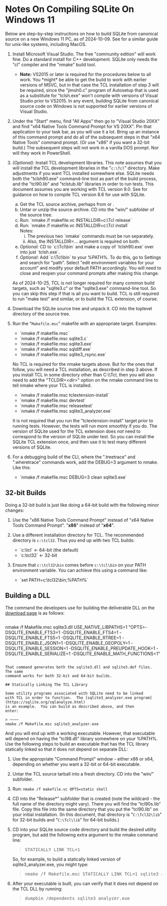 # Notes On Compiling SQLite On Windows 11

Below are step-by-step instructions on how to build SQLite from
canonical source on a new Windows 11 PC, as of 2024-10-09.
See [](compile-for-unix.md) for a similar guide for unix-like
systems, including MacOS.

  1.  Install Microsoft Visual Studio. The free "community edition" 
      will work fine.  Do a standard install for C++ development.
      SQLite only needs the
      "cl" compiler and the "nmake" build tool.
      <ul><li><b>Note:</b>
      VS2015 or later is required for the procedures below to
      all work.  You *might* be able to get the build to work with
      earlier versions of MSVC, but in that case the TCL installation
      of step 3 will be required, since the "jimsh0.c" program of
      Autosetup that is used as a substitute for "tclsh.exe" won't
      compile with versions of Visual Studio prior to VS2015.  In any
      event, building SQLite from canonical source code on Windows
      is not supported for earlier versions of Visual Studio.</ul>

  2.  Under the "Start" menu, find "All Apps" then go to "Visual Studio 20XX"
      and find "x64 Native Tools Command Prompt for VS 20XX".  Pin that
      application to your task bar, as you will use it a lot.  Bring up
      an instance of this command prompt and do all of the subsequent steps
      in that "x64 Native Tools" command prompt.  (Or use "x86" if you want
      a 32-bit build.)  The subsequent steps will not work in a vanilla
      DOS prompt.  Nor will they work in PowerShell.

  3.  *(Optional):* Install TCL development libraries.
      This note assumes that you will
      install the TCL development libraries in the "`c:\Tcl`" directory.
      Make adjustments
      if you want TCL installed somewhere else.  SQLite needs both the
      "tclsh90.exe" command-line tool as part of the build process, and
      the "tcl90.lib" and "tclstub.lib" libraries in order to run tests.
      This document assumes you are working with TCL version 9.0.
      See [](tcl-extension-testing.md#windows) for guidance on how
      to compile TCL version 8.6 for use with SQLite.
      <ol type="a">
      <li>Get the TCL source archive, perhaps from
      <https://www.tcl.tk/software/tcltk/download.html>
      or <https://sqlite.org/tmp/tcl9.0.0.tar.gz>.
      <li>Untar or unzip the source archive.  CD into the "win/" subfolder
          of the source tree.
      <li>Run: `nmake /f makefile.vc INSTALLDIR=c:\Tcl release`
      <li>Run: `nmake /f makefile.vc INSTALLDIR=c:\Tcl install` <br>
          Notes:
          <ol type="i">
          <li> The previous two `nmake` commands must be run separately.
          <li> Also, the INSTALLDIR=... argument is required on both.
          </ol>
      <li><i>Optional:</i> CD to `c:\Tcl\bin` and make a copy of
          `tclsh90.exe` over into just `tclsh.exe`.
      <li><i>Optional:</i>
          Add `c:\Tcl\bin` to your %PATH%.  To do this, go to Settings
          and search for "path".  Select "edit environment variables for
          your account" and modify your default PATH accordingly.
          You will need to close and reopen your command prompts after
          making this change.
      </ol>

      As of 2024-10-25, TCL is not longer required for many
      common build targets, such as "sqlite3.c" or the "sqlite3.exe"
      command-line tool.  So you can skip this step if that is all
      you want to build.  TCL is still required to run "make test"
      and similar, or to build the TCL extension, of course.

  4.  Download the SQLite source tree and unpack it. CD into the
      toplevel directory of the source tree.

  5.  Run the "`Makefile.msc`" makefile with an appropriate target.
      Examples:
      <ul>
      <li>  `nmake /f makefile.msc`
      <li>  `nmake /f makefile.msc sqlite3.c`
      <li>  `nmake /f makefile.msc sqlite3.exe`
      <li>  `nmake /f makefile.msc sqldiff.exe`
      <li>  `nmake /f makefile.msc sqlite3_rsync.exe`
      </ul>
      <p>No TCL is required for the nmake targets above.  But for the ones
      that follow, you will need a TCL installation, as described in step 3
      above.  If you install TCL in some directory other than C:\\Tcl, then
      you will also need to add the "TCLDIR=<i>&lt;dir&gt;</i>" option on the
      nmake command line to tell nmake where your TCL is installed.
      <ul>
      <li>  `nmake /f makefile.msc tclextension-install`
      <li>  `nmake /f makefile.msc devtest`
      <li>  `nmake /f makefile.msc releasetest`
      <li>  `nmake /f makefile.msc sqlite3_analyzer.exe`
      </ul>

      It is not required that you run the "tclextension-install" target prior to
      running tests.  However, the tests will run more smoothly if you do.
      The version of SQLite used for the TCL extension does *not* need to
      correspond to the version of SQLite under test.  So you can install the
      SQLite TCL extension once, and then use it to test many different versions
      of SQLite.


  7.  For a debugging build of the CLI, where the ".treetrace" and ".wheretrace"
      commands work, add the DEBUG=3 argument to nmake.  Like this:
      <ul>
      <li> `nmake /f makefile.msc DEBUG=3 clean sqlite3.exe`
      </ul>
   

## 32-bit Builds

Doing a 32-bit build is just like doing a 64-bit build with the
following minor changes:

  1.  Use the "x86 Native Tools Command Prompt" instead of
      "x64 Native Tools Command Prompt".  "**x86**" instead of "**x64**".

  2.  Use a different installation directory for TCL.
      The recommended directory is `c:\tcl32`.  Thus you end up
      with two TCL builds:
      <ul>
      <li> `c:\tcl` &larr;  64-bit (the default)
      <li> `c:\tcl32` &larr;  32-bit
      </ul>

  3.  Ensure that `c:\tcl32\bin` comes before `c:\tcl\bin` on
      your PATH environment variable.  You can achieve this using
      a command like:
      <ul>
      <li>  `set PATH=c:\tcl32\bin;%PATH%`
      </ul>

## Building a DLL

The command the developers use for building the deliverable DLL on the 
[download page](https://sqlite.org/download.html) is as follows:

> ~~~~
nmake /f Makefile.msc sqlite3.dll USE_NATIVE_LIBPATHS=1 "OPTS=-DSQLITE_ENABLE_FTS3=1 -DSQLITE_ENABLE_FTS4=1 -DSQLITE_ENABLE_FTS5=1 -DSQLITE_ENABLE_RTREE=1 -DSQLITE_ENABLE_JSON1=1 -DSQLITE_ENABLE_GEOPOLY=1 -DSQLITE_ENABLE_SESSION=1 -DSQLITE_ENABLE_PREUPDATE_HOOK=1 -DSQLITE_ENABLE_SERIALIZE=1 -DSQLITE_ENABLE_MATH_FUNCTIONS=1"
~~~~

That command generates both the sqlite3.dll and sqlite3.def files.  The same
command works for both 32-bit and 64-bit builds.

## Statically Linking The TCL Library

Some utility programs associated with SQLite need to be linked
with TCL in order to function.  The [sqlite3_analyzer.exe program](https://sqlite.org/sqlanalyze.html)
is an example.  You can build as described above, and then
enter:

> ~~~~
nmake /f Makefile.msc sqlite3_analyzer.exe
~~~~

And you will end up with a working executable.  However, that executable
will depend on having the "tcl98.dll" library somewhere on your %PATH%.
Use the following steps to build an executable that has the TCL library
statically linked so that it does not depend on separate DLL:

  1.  Use the appropriate "Command Prompt" window - either x86 or
      x64, depending on whether you want a 32-bit or 64-bit executable.

  2.  Untar the TCL source tarball into a fresh directory.  CD into
      the "win/" subfolder.

  3.  Run: `nmake /f makefile.vc OPTS=static shell`

  4.  CD into the "Release*" subfolder that is created (note the
      wildcard - the full name of the directory might vary).  There
      you will find the "tcl90s.lib" file.  Copy this file into the
      same directory that you put the "tcl90.lib" on your initial
      installation.  (In this document, that directory is
      "`C:\Tcl32\lib`" for 32-bit builds and
      "`C:\Tcl\lib`" for 64-bit builds.)

  5.  CD into your SQLite source code directory and build the desired
      utility program, but add the following extra argument to the
      nmake command line:
      <blockquote><pre>
      STATICALLY_LINK_TCL=1
      </pre></blockquote>
      <p>So, for example, to build a statically linked version of
      sqlite3_analyzer.exe, you might type:
      <blockquote><pre>
      nmake /f Makefile.msc STATICALLY_LINK_TCL=1 sqlite3_analyzer.exe
      </pre></blockquote>

  6.  After your executable is built, you can verify that it does not
      depend on the TCL DLL by running:
      <blockquote><pre>
      dumpbin /dependents sqlite3_analyzer.exe
      </pre></blockquote>
